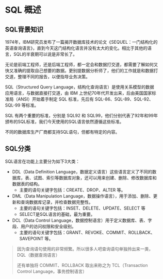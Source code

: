 # SQL 概述

## SQL背景知识

1974年，IBM研究员发布了一篇揭开数据库技术的论文《SEQUEL：一门结构化的英语查询语言》，直到今天这门结构化语言并没有太大的变化。相比于其他的语言，SQL的半衰期可以说是非常长了。

无论是前端工程师，还是后端工程师，都一定会和数据打交道，都需要了解如何又快又准确的提取自己想要的数据。更别提数据分析师了，他们的工作就是和数据打交道，整理不同的报告，以便指导业务决策。

SQL（Structured Query Language，结构化查询语言）是使用关系模型的数据应用语言，与数据直接打交道，由 IBM 上世纪70年代开发出来，后由美国国家标准局（ANSI）开始着手制定 SQL 标准，先后有 SQL-86、SQL-89、SQL-92、SQL-99 等标准。

SQL 有两个重要的标准，分别是 SQL92 和 SQL99，他们分别代表了92年和99年颁布的SQL标准，我们今天使用的SQL语言依然遵循这些标准。

不同的数据库生产厂商都支持SQL语句，但都有特定的内容。

## SQL分类 

SQL语言在功能上主要分为如下3大类：

+ DDL（Data Definition Language，数据定义语言）这些语言定义了不同的数据库，表、试图、索引等数据库对象，还可以用来创建、删除、修改数据库和数据表的结构。
  + 主要的语句关键字包括：CREATE、DROP、ALTER 等。
+ DML（Data Manipulation Language，数据操作语言），用于添加、删除、更新和查询数据库记录，并检查数据完整性。
  + 主要的语句关键字包括：INSET、DELETE、UPDATE、SELECT 等
  + SELECT是SQL语言的基础，最为重要。
+ DCL（Data Control Language，数据控制语言）用于定义数据库、表、字段、用户的访问权限和安全级别。
  + 主要的语句关键字包括：GRANT、REVOKE、COMMIT、ROLLBACK、SAVEPOINT 等。

> 因为查询语句使用的非常频繁。所以很多人吧查询语句单独拎出来一类，DQL（数据查询语言）
>
> 还有单独将 COMMIT、ROLLBACK 取出来称之为 TCL（Transaction Control Language，事务控制语言）
